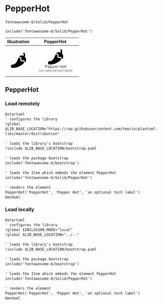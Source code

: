 # PepperHot


```text
fontawesome-6/Solid/PepperHot
```

```text
include('fontawesome-6/Solid/PepperHot')
```



| Illustration | PepperHot |
| :---: | :---: |
| ![illustration for Illustration](../../fontawesome-6/Solid/PepperHot.png) | ![illustration for PepperHot](../../fontawesome-6/Solid/PepperHot.Local.png) |




## PepperHot

### Load remotely
```plantuml
@startuml
' configures the library
!global $LIB_BASE_LOCATION="https://raw.githubusercontent.com/tmorin/plantuml-libs/master/distribution"

' loads the library's bootstrap
!include $LIB_BASE_LOCATION/bootstrap.puml

' loads the package bootstrap
include('fontawesome-6/bootstrap')

' loads the Item which embeds the element PepperHot
include('fontawesome-6/Solid/PepperHot')

' renders the element
PepperHot('PepperHot', 'Pepper Hot', 'an optional tech label')
@enduml
```

### Load locally
```plantuml
@startuml
' configures the library
!global $INCLUSION_MODE="local"
!global $LIB_BASE_LOCATION="../.."

' loads the library's bootstrap
!include $LIB_BASE_LOCATION/bootstrap.puml

' loads the package bootstrap
include('fontawesome-6/bootstrap')

' loads the Item which embeds the element PepperHot
include('fontawesome-6/Solid/PepperHot')

' renders the element
PepperHot('PepperHot', 'Pepper Hot', 'an optional tech label')
@enduml
```

